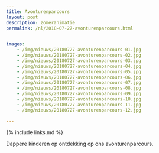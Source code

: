 ```yaml
---
title: Avonturenparcours
layout: post
description: zomeranimatie
permalink: /nl/2018-07-27-avonturenparcours.html

    
images: 
    - /img/nieuws/20180727-avonturenparcours-01.jpg
    - /img/nieuws/20180727-avonturenparcours-02.jpg
    - /img/nieuws/20180727-avonturenparcours-03.jpg
    - /img/nieuws/20180727-avonturenparcours-04.jpg
    - /img/nieuws/20180727-avonturenparcours-05.jpg
    - /img/nieuws/20180727-avonturenparcours-06.jpg
    - /img/nieuws/20180727-avonturenparcours-07.jpg
    - /img/nieuws/20180727-avonturenparcours-08.jpg
    - /img/nieuws/20180727-avonturenparcours-09.jpg
    - /img/nieuws/20180727-avonturenparcours-10.jpg
    - /img/nieuws/20180727-avonturenparcours-11.jpg
    - /img/nieuws/20180727-avonturenparcours-12.jpg
    
---
```


{% include links.md %}

Dappere kinderen op ontdekking op ons avonturenparcours.


